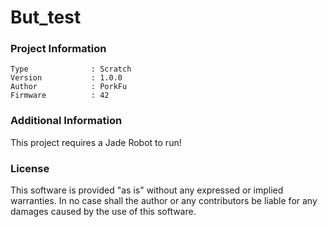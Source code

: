 But_test
================



### Project Information
```
Type              : Scratch
Version           : 1.0.0
Author            : PorkFu
Firmware          : 42
```

### Additional Information
This project requires a Jade Robot to run!

### License
This software is provided "as is" without any expressed or implied warranties.  In no case shall the author or any contributors be liable for any damages caused by the use of this software.

